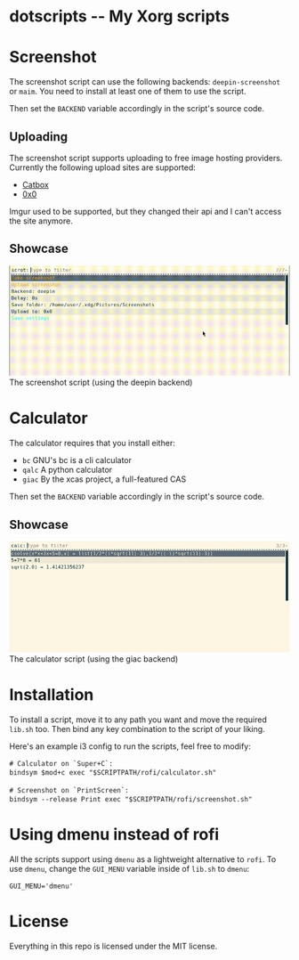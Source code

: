 # dotscripts -- My Xorg scripts

# Screenshot

The screenshot script can use the following backends: `deepin-screenshot`
or `maim`. You need to install at least one of them to use the script.

Then set the `BACKEND` variable accordingly in the script's source code.

## Uploading

The screenshot script supports uploading to free image hosting providers.
Currently the following upload sites are supported:
 - [Catbox](https://catbox.moe)
 - [0x0](https://0x0.st)

Imgur used to be supported, but they changed their api and I can't access the site anymore.

## Showcase

![The screnshot script (using the deepin backend)](./docs/screenshot.gif) The screenshot script (using the deepin backend)

# Calculator

The calculator requires that you install either:
 - `bc` GNU's bc is a cli calculator
 - `qalc` A python calculator
 - `giac` By the xcas project, a full-featured CAS

Then set the `BACKEND` variable accordingly in the script's source code.

## Showcase

![The calculator script (using the giac backend)](./docs/calculator.png) The calculator script (using the giac backend)

# Installation

To install a script, move it to any path you want and move the required `lib.sh` too.
Then bind any key combination to the script of your liking.

Here's an example i3 config to run the scripts, feel free to modify:
```
# Calculator on `Super+C`:
bindsym $mod+c exec "$SCRIPTPATH/rofi/calculator.sh"

# Screenshot on `PrintScreen`:
bindsym --release Print exec "$SCRIPTPATH/rofi/screenshot.sh"
```

# Using dmenu instead of rofi

All the scripts support using `dmenu` as a lightweight alternative to `rofi`.
To use `dmenu`, change the `GUI_MENU` variable inside of `lib.sh` to `dmenu`:

```
GUI_MENU='dmenu'
```

# License

Everything in this repo is licensed under the MIT license.
